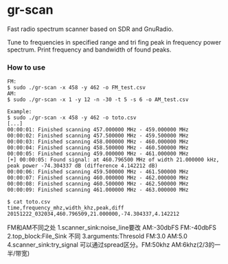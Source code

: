 gr-scan
=======

Fast radio spectrum scanner based on SDR and GnuRadio.

Tune to frequencies in specified range and tri fing peak in frequency power spectrum.
Print frequency and bandwidth of found peaks.

### How to use
    FM:
    $ sudo ./gr-scan -x 458 -y 462 -o FM_test.csv
    AM:
    $ sudo ./gr-scan -x 1 -y 12 -n -30 -t 5 -s 6 -o AM_test.csv
    
    Example:
    $ sudo ./gr-scan -x 458 -y 462 -o toto.csv
    [...]
    00:00:01: Finished scanning 457.000000 MHz - 459.000000 MHz
    00:00:02: Finished scanning 457.500000 MHz - 459.500000 MHz
    00:00:03: Finished scanning 458.000000 MHz - 460.000000 MHz
    00:00:04: Finished scanning 458.500000 MHz - 460.500000 MHz
    00:00:05: Finished scanning 459.000000 MHz - 461.000000 MHz
    [+] 00:00:05: Found signal: at 460.796500 MHz of width 21.000000 kHz, peak power -74.304337 dB (difference 4.142212 dB)
    00:00:06: Finished scanning 459.500000 MHz - 461.500000 MHz
    00:00:07: Finished scanning 460.000000 MHz - 462.000000 MHz
    00:00:08: Finished scanning 460.500000 MHz - 462.500000 MHz
    00:00:09: Finished scanning 461.000000 MHz - 463.000000 MHz
    
    $ cat toto.csv 
    time,frequency_mhz,width_khz,peak,diff
    20151222_032034,460.796509,21.000000,-74.304337,4.142212
    
FM和AM不同之处
1.scanner_sink:noise_line要改 AM:-30dbFS FM:-40dbFS
2.top_block:File_Sink 不同
3.arguments:Thresold FM:3.0 AM:5.0
4.scanner_sink:try_signal 可以通过spread区分。FM:50khz AM:6khz(2/3的一半/带宽)
